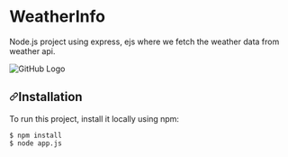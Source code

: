 # WeatherInfo
Node.js project using express, ejs where we fetch the weather data from weather api.

<img src="https://user-images.githubusercontent.com/80477846/138468330-19e20a9b-0b7f-4eb7-8342-66000af27b51.png" alt="GitHub Logo" style="max-width: 100%;">

<h2><a id="user-content-installation" class="anchor" aria-hidden="true" href="#installation"><svg class="octicon octicon-link" viewBox="0 0 16 16" version="1.1" width="16" height="16" aria-hidden="true"><path fill-rule="evenodd" d="M7.775 3.275a.75.75 0 001.06 1.06l1.25-1.25a2 2 0 112.83 2.83l-2.5 2.5a2 2 0 01-2.83 0 .75.75 0 00-1.06 1.06 3.5 3.5 0 004.95 0l2.5-2.5a3.5 3.5 0 00-4.95-4.95l-1.25 1.25zm-4.69 9.64a2 2 0 010-2.83l2.5-2.5a2 2 0 012.83 0 .75.75 0 001.06-1.06 3.5 3.5 0 00-4.95 0l-2.5 2.5a3.5 3.5 0 004.95 4.95l1.25-1.25a.75.75 0 00-1.06-1.06l-1.25 1.25a2 2 0 01-2.83 0z"></path></svg></a>Installation</h2>
<p>To run this project, install it locally using npm:</p>
<div class="snippet-clipboard-content position-relative overflow-auto" data-snippet-clipboard-copy-content="$ npm install
$ npm start
"><pre><code>$ npm install
$ node app.js
</code></pre></div>
